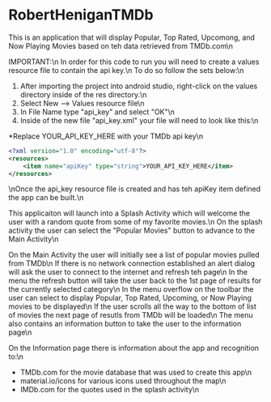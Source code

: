 # RobertHeniganTMDb
This is an application that will display Popular, Top Rated, Upcomong, and Now Playing Movies based on teh data retrieved from TMDb.com\n

IMPORTANT:\n
In order for this code to run you will need to create a values resource file to contain the api key.\n
To do so follow the sets below:\n
  1) After importing the project into android studio, right-click on the values directory inside of the res directory.\n
  2) Select New --> Values resource file\n
  3) In File Name type "api_key" and select "OK"\n
  4) Inside of the new file "api_key.xml" your file will need to look like this:\n
  
*Replace YOUR_API_KEY_HERE with your TMDb api key\n

```xml
<?xml version="1.0" encoding="utf-8"?>
<resources>
    <item name="apiKey" type="string">YOUR_API_KEY_HERE</item>
</resources>
```

\nOnce the api_key resource file is created and has teh apiKey item defined the app can be built.\n

This applicaiton will launch into a Splash Activity which will welcome the user with a random quote from some of my favorite movies.\n
On the splash activity the user can select the "Popular Movies" button to advance to the Main Activity\n

On the Main Activity the user will initially see a list of popular movies pulled from TMDb\n
If there is no network connection established an alert dialog will ask the user to connect to the internet and refresh teh page\n
In the menu the refresh button will take the user back to the 1st page of results for the currently selected category\n
In the menu overflow on the toolbar the user can select to display Popular, Top Rated, Upcoming, or Now Playing movies to be displayed\n
If the user scrolls all the way to the bottom of list of movies the next page of resutls from TMDb will be loaded\n
The menu also contains an information button to take the user to the information page\n

On the Information page there is information about the app and recognition to:\n
  - TMDb.com for the movie database that was used to create this app\n
  - material.io/icons for various icons used throughout the map\n
  - IMDb.com for the quotes used in the splash activity\n
